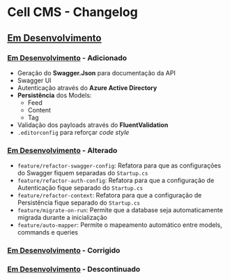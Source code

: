 # Cell CMS - Changelog

## [Em Desenvolvimento]

### [Em Desenvolvimento] - Adicionado

+ Geração do **Swagger.Json** para documentação da API
+ Swagger UI
+ Autenticação através do **Azure Active Directory**
+ **Persistência** dos Models:
  + Feed
  + Content
  + Tag
+ Validação dos payloads através do **FluentValidation**
+ `.editorconfig` para reforçar *code style*

### [Em Desenvolvimento] - Alterado

+ `feature/refactor-swagger-config`: Refatora para que as configurações do Swagger fiquem separadas do `Startup.cs`
+ `feature/refactor-auth-config`: Refatora para que a configuração de Autenticação fique separado do `Startup.cs`
+ `feature/refactor-context`: Refatora para que a configuração de Persistência fique separado do `Startup.cs`
+ `feature/migrate-on-run`: Permite que a database seja automaticamente migrada durante a inicialização
+ `feature/auto-mapper`: Permite o mapeamento automático entre models, commands e queries

### [Em Desenvolvimento] - Corrigido

### [Em Desenvolvimento] - Descontinuado

<!-- Links para as versões -->
[Em Desenvolvimento]:https://github.com/rodolphocastro/cell-cms/tree/develop
